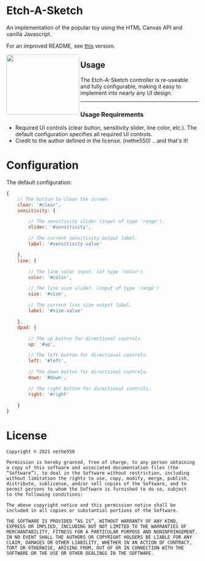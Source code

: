 # Etch-A-Sketch
An implementation of the popular toy using the HTML Canvas API and vanilla Javascript.

For an improved README, see [this](https://github.com/nethe550/etch-a-sketch/blob/main/README.html) version.

<img align="left" width="191" height="158" style="border-radius:6px;" src="https://i.pinimg.com/originals/44/d7/ac/44d7ac222f3033492705a09e0bac7193.png" />

## Usage
The Etch-A-Sketch controller is re-useable and fully configurable, making it easy to implement into nearly any UI design.

<hr />

### Usage Requirements
- Required UI controls (clear button, sensitivity slider, line color, etc.). The default configuration specifies all required UI controls. 
- Credit to the author defined in the license. (nethe550)
...and that's it!

# Configuration
The default configuration:
```js
{
    // The button to clear the screen.
    clear: '#clear',
    sensitivity: {

        // The sensitivity slider (input of type 'range').
        slider: '#sensitivity',

        // The current sensitivity output label.
        label: '#sensitivity-value'

    },
    line: {

        // The line color input. (of type 'color')
        color: '#color',

        // The line size slider. (input of type 'range')
        size: '#size',

        // The current line size output label.
        label: '#size-value'

    },
    dpad: {

        // The up button for directional controls.
        up: '#up',

        // The left button for directional controls.
        left: '#left',

        // The down button for directional controls.
        down: '#down',

        // The right button for directional controls.
        right: '#right'

    }
}
```

# License
```
Copyright © 2021 nethe550

Permission is hereby granted, free of charge, to any person obtaining a copy of this software and associated documentation files (the “Software”), to deal in the Software without restriction, including
without limitation the rights to use, copy, modify, merge, publish, distribute, sublicense, and/or sell copies of the Software, and to permit persons to whom the Software is furnished to do so, subject
to the following conditions:

The above copyright notice and this permission notice shall be included in all copies or substantial portions of the Software.

THE SOFTWARE IS PROVIDED “AS IS”, WITHOUT WARRANTY OF ANY KIND, EXPRESS OR IMPLIED, INCLUDING BUT NOT LIMITED TO THE WARRANTIES OF MERCHANTABILITY, FITNESS FOR A PARTICULAR PURPOSE AND NONINFRINGEMENT. 
IN NO EVENT SHALL THE AUTHORS OR COPYRIGHT HOLDERS BE LIABLE FOR ANY CLAIM, DAMAGES OR OTHER LIABILITY, WHETHER IN AN ACTION OF CONTRACT, TORT OR OTHERWISE, ARISING FROM, OUT OF OR IN CONNECTION WITH THE 
SOFTWARE OR THE USE OR OTHER DEALINGS IN THE SOFTWARE.
```
